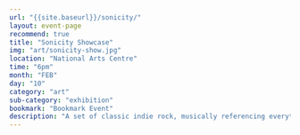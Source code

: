 ```yaml
---
url: "{{site.baseurl}}/sonicity/"
layout: event-page
recommend: true
title: "Sonicity Showcase"
img: "art/sonicity-show.jpg"
location: "National Arts Centre"
time: "6pm"
month: "FEB"
day: "10"
category: "art"
sub-category: "exhibition"
bookmark: "Bookmark Event"
description: "A set of classic indie rock, musically referencing everything from the Feelies to Lee Ranaldo-led Sonic Youth to Parquet Courts, giving the slowly growing crowd a taste of their brilliantly constructed and intricately written songs"
---
```

